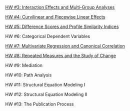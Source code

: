 [HW #3: Interaction Effects and Multi-Group Analyses](hw/hw3.html)

[HW #4: Curvilinear and Piecewise Linear Effects](hw/hw4.html)

[HW #5: Difference Scores and Profile Similarity Indices](hw/hw5.html)

HW #6: Categorical Dependent Variables

[HW #7: Multivariate Regression and Canonical Correlation](hw/hw7.html)

[HW #8: Repeated Measures and the Study of Change](hw/hw8.html)

HW #9: Mediation

HW #10: Path Analysis

HW #11: Structural Equation Modeling I

HW #12: Structural Equation Modeling II

HW #13: The Publication Process